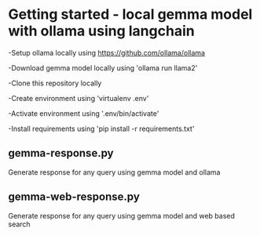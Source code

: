 # Getting started - local gemma model with ollama using langchain
-Setup ollama locally using https://github.com/ollama/ollama

-Download gemma model locally using 'ollama run llama2'

-Clone this repository locally

-Create environment using 'virtualenv .env'

-Activate environment using '.env/bin/activate'

-Install requirements using 'pip install -r requirements.txt'


## gemma-response.py

Generate response for any query using gemma model and ollama

## gemma-web-response.py

Generate response for any query using gemma model and web based search
